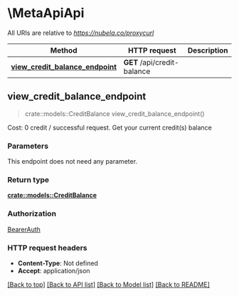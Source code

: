 # \MetaApiApi

All URIs are relative to *https://nubela.co/proxycurl*

Method | HTTP request | Description
------------- | ------------- | -------------
[**view_credit_balance_endpoint**](MetaApiApi.md#view_credit_balance_endpoint) | **GET** /api/credit-balance | 



## view_credit_balance_endpoint

> crate::models::CreditBalance view_credit_balance_endpoint()


Cost: 0 credit / successful request. Get your current credit(s) balance

### Parameters

This endpoint does not need any parameter.

### Return type

[**crate::models::CreditBalance**](CreditBalance.md)

### Authorization

[BearerAuth](../README.md#BearerAuth)

### HTTP request headers

- **Content-Type**: Not defined
- **Accept**: application/json

[[Back to top]](#) [[Back to API list]](../README.md#documentation-for-api-endpoints) [[Back to Model list]](../README.md#documentation-for-models) [[Back to README]](../README.md)

